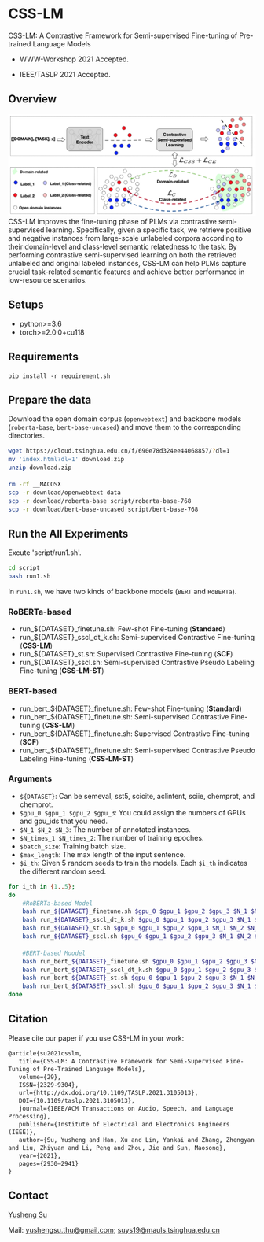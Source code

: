 # CSS-LM
[CSS-LM](https://arxiv.org/abs/2102.03752): A Contrastive Framework for Semi-supervised Fine-tuning of Pre-trained Language Models

- WWW-Workshop 2021 Accepted.

- IEEE/TASLP 2021 Accepted.

## Overview

![CSS-LM](https://github.com/thunlp/CSS-LM/blob/main/CSS-LM.jpg)
CSS-LM improves the fine-tuning phase of PLMs via contrastive semi-supervised learning. Specifically, given a specific task, we retrieve positive and negative instances from large-scale unlabeled corpora according to their domain-level and class-level semantic relatedness to the task. By performing contrastive semi-supervised learning on both the retrieved unlabeled and original labeled instances, CSS-LM can help PLMs capture crucial task-related semantic features and achieve better performance in low-resource scenarios.

## Setups
- python>=3.6
- torch>=2.0.0+cu118


## Requirements 
```
pip install -r requirement.sh
```

<!--
```
git clone git@github.com:NVIDIA/apex.git
cd apex
pip install -v --disable-pip-version-check --no-cache-dir ./
```
-->






## Prepare the data
Download the open domain corpus (`openwebtext`) and backbone models (`roberta-base`, `bert-base-uncased`) and move them to the corresponding directories.
```bash
wget https://cloud.tsinghua.edu.cn/f/690e78d324ee44068857/?dl=1
mv 'index.html?dl=1' download.zip
unzip download.zip

rm -rf __MACOSX
scp -r download/openwebtext data
scp -r download/roberta-base script/roberta-base-768
scp -r download/bert-base-uncased script/bert-base-768
```
<!-- scp -r download/opendomain_finetune_noword_10000 data-->

## Run the All Experiments
Excute 'script/run1.sh'.
```bash
cd script
bash run1.sh
```

In `run1.sh`, we have two kinds of backbone models (`BERT` and `RoBERTa`). 
### RoBERTa-based 
- run_${DATASET}_finetune.sh: Few-shot Fine-tuning (<b>Standard</b>)
- run_${DATASET}_sscl_dt_k.sh: Semi-supervised Contrastive Fine-tuning (<b>CSS-LM</b>)
- run_${DATASET}_st.sh: Supervised Contrastive Fine-tuning (<b>SCF</b>) 
- run_${DATASET}_sscl.sh: Semi-supervised Contrastive Pseudo Labeling Fine-tuning (<b>CSS-LM-ST</b>)

### BERT-based 
- run_bert_${DATASET}_finetune.sh: Few-shot Fine-tuning (<b>Standard</b>)
- run_bert_${DATASET}_finetune.sh: Semi-supervised Contrastive Fine-tuning (<b>CSS-LM</b>)
- run_bert_${DATASET}_finetune.sh: Supervised Contrastive Fine-tuning (<b>SCF</b>)
- run_bert_${DATASET}_finetune.sh: Semi-supervised Contrastive Pseudo Labeling Fine-tuning (<b>CSS-LM-ST</b>)

### Arguments
- `${DATASET}`: Can be semeval, sst5, scicite, aclintent, sciie, chemprot, and chemprot.
- `$gpu_0 $gpu_1 $gpu_2 $gpu_3`: You could assign the numbers of GPUs and gpu_ids that you need.
- `$N_1 $N_2 $N_3`: The number of annotated instances.
- `$N_times_1 $N_times_2`: The number of training epoches.
- `$batch_size`: Training batch size.
- `$max_length`: The max length of the input sentence.
- `$i_th`: Given 5 random seeds to train the models. Each `$i_th` indicates the different random seed.

```bash
for i_th in {1..5};
do
    #RoBERTa-based Model
    bash run_${DATASET}_finetune.sh $gpu_0 $gpu_1 $gpu_2 $gpu_3 $N_1 $N_2 $N_3 $N_times_1 $N_times_2 $batch_size $max_length $i_th
    bash run_${DATASET}_sscl_dt_k.sh $gpu_0 $gpu_1 $gpu_2 $gpu_3 $N_1 $N_2 $N_3 $N_times_1 $N_times_2 $batch_size $max_length $i_th
    bash run_${DATASET}_st.sh $gpu_0 $gpu_1 $gpu_2 $gpu_3 $N_1 $N_2 $N_3 $N_times_1 $N_times_2 $batch_size $max_length $i_th
    bash run_${DATASET}_sscl.sh $gpu_0 $gpu_1 $gpu_2 $gpu_3 $N_1 $N_2 $N_3 $N_times_1 $N_times_2 $batch_size $max_length $i_th

    #BERT-based Moodel
    bash run_bert_${DATASET}_finetune.sh $gpu_0 $gpu_1 $gpu_2 $gpu_3 $N_1 $N_2 $N_3 $N_times_1 $N_times_2 $batch_size $max_length $i_th
    bash run_bert_${DATASET}_sscl_dt_k.sh $gpu_0 $gpu_1 $gpu_2 $gpu_3 $N_1 $N_2 $N_3 $N_times_1 $N_times_2 $batch_size $max_length $i_th
    bash run_bert_${DATASET}_st.sh $gpu_0 $gpu_1 $gpu_2 $gpu_3 $N_1 $N_2 $N_3 $N_times_1 $N_times_2 $batch_size $max_length $i_th
    bash run_bert_${DATASET}_sscl.sh $gpu_0 $gpu_1 $gpu_2 $gpu_3 $N_1 $N_2 $N_3 $N_times_1 $N_times_2 $batch_size $max_length $i_th
done
```


<!--
## Run CSS-LM

By executing run1.sh, the code will automatically create folders for the corresponding datasets to save the checkpoints.
```
cd script
bash run1.sh
```
(You can refer to run1.sh for more details.)
-->



## Citation

Please cite our paper if you use CSS-LM in your work:
```
@article{su2021csslm,
   title={CSS-LM: A Contrastive Framework for Semi-Supervised Fine-Tuning of Pre-Trained Language Models},
   volume={29},
   ISSN={2329-9304},
   url={http://dx.doi.org/10.1109/TASLP.2021.3105013},
   DOI={10.1109/taslp.2021.3105013},
   journal={IEEE/ACM Transactions on Audio, Speech, and Language Processing},
   publisher={Institute of Electrical and Electronics Engineers (IEEE)},
   author={Su, Yusheng and Han, Xu and Lin, Yankai and Zhang, Zhengyan and Liu, Zhiyuan and Li, Peng and Zhou, Jie and Sun, Maosong},
   year={2021},
   pages={2930–2941}
}
```


## Contact
[Yusheng Su](https://yushengsu-thu.github.io/)

Mail: yushengsu.thu@gmail.com; suys19@mauls.tsinghua.edu.cn




